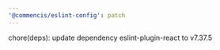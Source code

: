 ```yaml
---
'@commencis/eslint-config': patch
---
```


chore(deps): update dependency eslint-plugin-react to v7.37.5
